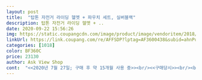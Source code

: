 ```yaml
---
layout: post 
title:  "탑톤 자전거 라이딩 헬멧 + 파우치 세트, 실버블랙" 
description: 탑톤 자전거 라이딩 헬멧 + ..
date: 2020-09-22 15:56:26 
img: https://static.coupangcdn.com/image/product/image/vendoritem/2018/11/02/3240548764/2c03a7af-96ce-4d69-869f-5ab478038bf6.jpg 
linkUrl: https://link.coupang.com/re/AFFSDP?lptag=AF3600438&subid=ahnPublicAsk&pageKey=31584184&itemId=119021125&vendorItemId=3240548764&traceid=V0-113-1b33fc34ba8610e9 
categories: [1018] 
color: BF360C 
price: 23130 
author: Ask View Shop 
cont:  "<<2020년 7월 27일; 구매 후 약 15개월 사용 중>><br/><<구매당시>><br/><br/>☆☆ 1년이상 자전거 라이딩 안전에 큰 역할을 해 줌.<br/><br/>☆☆ 동영상참조 바람<br/>☆☆ 몇개 헬멧을 구매하게 되었지만, 가성비 좋고, 디자인도 매우 만족스러움.<br/><br/>☆☆ 밀착감 좋음<br/>☆☆ 통기성 좋아서, 라이딩 중 머리속을 시원하게 해줌<br/>가볍고, 착용할 때 부담스럽지 않음.<br/> 턱끈 조절 및 두상 조절이 잘 되는 점도 마음에 들었음.<br/><br/>가성비 최고에요<br/>구매한지 한달정도 잘쓰고 있습니다<br/>당장 사용하려 한다는 점에서 쿠팡배송이 된다는 점도 마음에 들었음.<br/><br/>상품에 만족하여 추가구매합니다.<br/> 부탁드립니다.<br/><br/>제품에서 폴리머 재질에서 날 법한 새제품 냄새가 나지 않아 좋았음.<br/> 헬맷의 일반적인 가격은 잘 모르나, 처음 구매하는 사람으로써는 저렴하다고 생각하며 구매했음에도 불구하고, 제품 완성도는 만족스럽게 여겨짐.<br/><br/>착용하고 사용하면서 땀에 어떻게 변하는지 살펴봐야겠으나, 구매한 시점에선 만족스런 제품임.<br/><br/>퇴근할 때, 서울시따릉이를 이용해서 집으로 올 때 사용하려 함.<br/><br/>파우치가 있어서, 가방에 넣을 때도 쉽게 넣고 뺄 수 있다는 장점이 있음.<br/> 헬맷 구조상 파우치가 없으면 가방안 물건들과 뒤섞이기 쉬울텐데, 그런 문제를 해결할 수 있음.<br/><br/>활동중인 사회 자전거모임에도 추천했습니다.<br/><br/>" 
---
```

